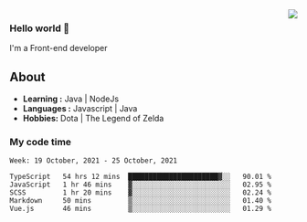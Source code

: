 <img align='right' src="https://github-readme-stats.vercel.app/api?username=jumodada&show_icons=true&theme=vue">

### Hello world 👋

I'm a Front-end developer 
    
## About
-  **Learning :** Java | NodeJs
-  **Languages :** Javascript | Java
-  **Hobbies:** Dota | The Legend of Zelda

### My code time

<!--START_SECTION:waka-->
```text
Week: 19 October, 2021 - 25 October, 2021

TypeScript   54 hrs 12 mins  ██████████████████████▓░░   90.01 % 
JavaScript   1 hr 46 mins    ▓░░░░░░░░░░░░░░░░░░░░░░░░   02.95 % 
SCSS         1 hr 20 mins    ▓░░░░░░░░░░░░░░░░░░░░░░░░   02.24 % 
Markdown     50 mins         ▒░░░░░░░░░░░░░░░░░░░░░░░░   01.40 % 
Vue.js       46 mins         ▒░░░░░░░░░░░░░░░░░░░░░░░░   01.29 % 
```
<!--END_SECTION:waka-->
